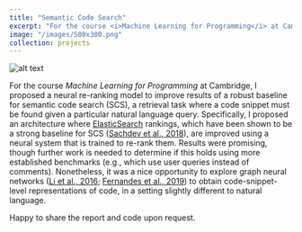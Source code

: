 ```yaml
---
title: "Semantic Code Search"
excerpt: "For the course <i>Machine Learning for Programming</i> at Cambridge, I proposed a neural re-ranking model to improve results of a robust baseline for semantic code search, a retrieval task where a code snippet must be found given a particular natural language query."
image: "/images/500x300.png"
collection: projects
---
```


![alt text](../../files/architecture-overview.png "Logo Title Text 1")

For the course _Machine Learning for Programming_ at Cambridge, I proposed a neural re-ranking model to improve results of a robust baseline for semantic code search (SCS), a retrieval task where a code snippet must be found given a particular natural language query.
Specifically, I proposed an architecture where [ElasticSearch](https://www.elastic.co/) rankings, which have been shown to be a strong baseline for SCS ([Sachdev et al., 2018](https://dl.acm.org/doi/10.1145/3211346.3211353)), are improved using a neural system that is trained to re-rank them.
Results were promising, though further work is needed to determine if this holds using more established benchmarks (e.g., which use user queries instead of comments).
Nonetheless, it was a nice opportunity to explore graph neural networks ([Li et al., 2016](https://arxiv.org/abs/1511.05493); [Fernandes et al., 2019](https://arxiv.org/abs/1811.01824)) to obtain code-snippet-level representations of code, in a setting slightly different to natural language.

Happy to share the report and code upon request.
